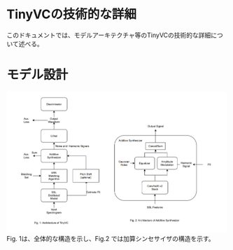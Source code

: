 # TinyVCの技術的な詳細
このドキュメントでは、モデルアーキテクチャ等のTinyVCの技術的な詳細について述べる。

# モデル設計
![_](../images/tinyvc_architecture.png)
Fig. 1は、全体的な構造を示し、Fig.2 では加算シンセサイザの構造を示す。